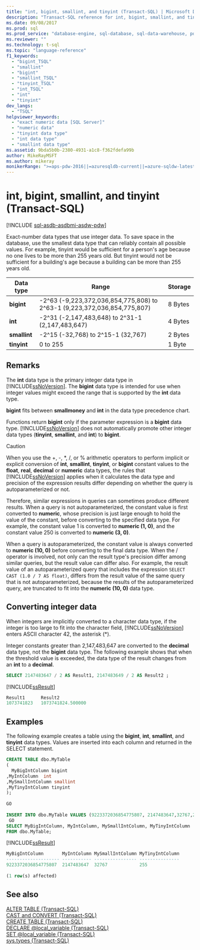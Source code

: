 ```yaml
---
title: "int, bigint, smallint, and tinyint (Transact-SQL) | Microsoft Docs"
description: "Transact-SQL reference for int, bigint, smallint, and tinyint data types. These data types are used to represent integer data."
ms.date: 09/08/2017
ms.prod: sql
ms.prod_service: "database-engine, sql-database, sql-data-warehouse, pdw"
ms.reviewer: ""
ms.technology: t-sql
ms.topic: "language-reference"
f1_keywords: 
  - "bigint_TSQL"
  - "smallint"
  - "bigint"
  - "smallint_TSQL"
  - "tinyint_TSQL"
  - "int_TSQL"
  - "int"
  - "tinyint"
dev_langs: 
  - "TSQL"
helpviewer_keywords: 
  - "exact numeric data [SQL Server]"
  - "numeric data"
  - "tinyint data type"
  - "int data type"
  - "smallint data type"
ms.assetid: 9bda5b0b-2380-4931-a1c8-f362fdefa99b
author: MikeRayMSFT
ms.author: mikeray
monikerRange: ">=aps-pdw-2016||=azuresqldb-current||=azure-sqldw-latest||>=sql-server-2016||=sqlallproducts-allversions||>=sql-server-linux-2017||=azuresqldb-mi-current"
---
```

# int, bigint, smallint, and tinyint (Transact-SQL)
[!INCLUDE [sql-asdb-asdbmi-asdw-pdw](../../includes/applies-to-version/sql-asdb-asdbmi-asdw-pdw.md)]

Exact-number data types that use integer data. To save space in the database, use the smallest data type that can reliably contain all possible values. For example, tinyint would be sufficient for a person's age because no one lives to be more than 255 years old. But tinyint would not be sufficient for a building's age because a building can be more than 255 years old.
  
|Data type|Range|Storage|  
|---|---|---|
|**bigint**|-2^63 (-9,223,372,036,854,775,808) to 2^63-1 (9,223,372,036,854,775,807)|8 Bytes|  
|**int**|-2^31 (-2,147,483,648) to 2^31-1 (2,147,483,647)|4 Bytes|  
|**smallint**|-2^15 (-32,768) to 2^15-1 (32,767)|2 Bytes|  
|**tinyint**|0 to 255|1 Byte|  
  
## Remarks  
The **int** data type is the primary integer data type in [!INCLUDE[ssNoVersion](../../includes/ssnoversion-md.md)]. The **bigint** data type is intended for use when integer values might exceed the range that is supported by the **int** data type.
  
**bigint** fits between **smallmoney** and **int** in the data type precedence chart.
  
Functions return **bigint** only if the parameter expression is a **bigint** data type. [!INCLUDE[ssNoVersion](../../includes/ssnoversion-md.md)] does not automatically promote other integer data types (**tinyint**, **smallint**, and **int**) to **bigint**.
  
> [!CAUTION]  
>  When you use the +, -, \*, /, or % arithmetic operators to perform implicit or explicit conversion of **int**, **smallint**, **tinyint**, or **bigint** constant values to the **float**, **real**, **decimal** or **numeric** data types, the rules that [!INCLUDE[ssNoVersion](../../includes/ssnoversion-md.md)] applies when it calculates the data type and precision of the expression results differ depending on whether the query is autoparameterized or not.  
>   
>  Therefore, similar expressions in queries can sometimes produce different results. When a query is not autoparameterized, the constant value is first converted to **numeric**, whose precision is just large enough to hold the value of the constant, before converting to the specified data type. For example, the constant value 1 is converted to **numeric (1, 0)**, and the constant value 250 is converted to **numeric (3, 0)**.  
>   
>  When a query is autoparameterized, the constant value is always converted to **numeric (10, 0)** before converting to the final data type. When the / operator is involved, not only can the result type's precision differ among similar queries, but the result value can differ also. For example, the result value of an autoparameterized query that includes the expression `SELECT CAST (1.0 / 7 AS float)`, differs from the result value of the same query that is not autoparameterized, because the results of the autoparameterized query, are truncated to fit into the **numeric (10, 0)** data type.  
  
## Converting integer data
When integers are implicitly converted to a character data type, if the integer is too large to fit into the character field, [!INCLUDE[ssNoVersion](../../includes/ssnoversion-md.md)] enters ASCII character 42, the asterisk (*).
  
Integer constants greater than 2,147,483,647 are converted to the **decimal** data type, not the **bigint** data type. The following example shows that when the threshold value is exceeded, the data type of the result changes from an **int** to a **decimal**.
  
```sql
SELECT 2147483647 / 2 AS Result1, 2147483649 / 2 AS Result2 ;  
```  
  
[!INCLUDE[ssResult](../../includes/ssresult-md.md)]
  
```sql
Result1      Result2  
1073741823   1073741824.500000  
```  
  
## Examples  
The following example creates a table using the **bigint**, **int**, **smallint**, and **tinyint** data types. Values are inserted into each column and returned in the SELECT statement.
  
```sql
CREATE TABLE dbo.MyTable  
(  
  MyBigIntColumn bigint  
,MyIntColumn  int
,MySmallIntColumn smallint
,MyTinyIntColumn tinyint
);  
  
GO  
  
INSERT INTO dbo.MyTable VALUES (9223372036854775807, 2147483647,32767,255);  
 GO  
SELECT MyBigIntColumn, MyIntColumn, MySmallIntColumn, MyTinyIntColumn  
FROM dbo.MyTable;  
```  
  
[!INCLUDE[ssResult](../../includes/ssresult-md.md)]
  
```sql
MyBigIntColumn       MyIntColumn MySmallIntColumn MyTinyIntColumn  
-------------------- ----------- ---------------- ---------------  
9223372036854775807  2147483647  32767            255  
  
(1 row(s) affected)  
```  
  
## See also
[ALTER TABLE &#40;Transact-SQL&#41;](../../t-sql/statements/alter-table-transact-sql.md)  
[CAST and CONVERT &#40;Transact-SQL&#41;](../../t-sql/functions/cast-and-convert-transact-sql.md)  
[CREATE TABLE &#40;Transact-SQL&#41;](../../t-sql/statements/create-table-transact-sql.md)  
[DECLARE @local_variable &#40;Transact-SQL&#41;](../../t-sql/language-elements/declare-local-variable-transact-sql.md)  
[SET @local_variable &#40;Transact-SQL&#41;](../../t-sql/language-elements/set-local-variable-transact-sql.md)  
[sys.types &#40;Transact-SQL&#41;](../../relational-databases/system-catalog-views/sys-types-transact-sql.md)
  
  
